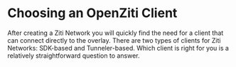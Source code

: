 # Choosing an OpenZiti Client

After creating a Ziti Network you will quickly find the need for a client that can connect directly to the overlay.
There are two types of clients for Ziti Networks: SDK-based and Tunneler-based.  Which client is right for you is a
relatively straightforward question to answer.
